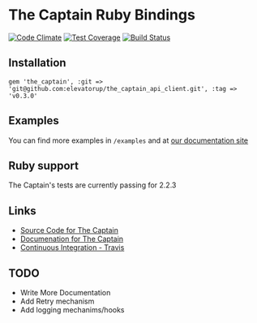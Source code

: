 # The Captain Ruby Bindings
[![Code Climate](https://codeclimate.com/repos/568743721dd3e5010a0078f9/badges/9a334fb9d689f37653bf/gpa.svg)](https://codeclimate.com/repos/568743721dd3e5010a0078f9/feed)
[![Test Coverage](https://codeclimate.com/repos/568743721dd3e5010a0078f9/badges/9a334fb9d689f37653bf/coverage.svg)](https://codeclimate.com/repos/568743721dd3e5010a0078f9/coverage)
[![Build Status](https://travis-ci.com/BeatnikBranding/the-captain-ruby.svg?token=n786VooY27Eqom8MTsFY)](https://travis-ci.com/BeatnikBranding/the-captain-ruby)

## Installation

```
gem 'the_captain', :git => 'git@github.com:elevatorup/the_captain_api_client.git', :tag => 'v0.3.0'
```

## Examples
You can find more examples in `/examples` and at [our documentation site](https://captain.readme.io/docs)

## Ruby support
The Captain's tests are currently passing for 2.2.3

## Links
* [Source Code for The Captain](http://github.com/BeatnikBranding/the-captain-ruby)
* [Documenation for The Captain](https://captain.readme.io/docs)
* [Continuous Integration - Travis](https://travis-ci.com/BeatnikBranding/the-captain-ruby)

## TODO
* Write More Documentation
* Add Retry mechanism
* Add logging mechanims/hooks
